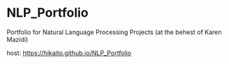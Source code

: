# NLP_Portfolio
Portfolio for Natural Language Processing Projects (at the behest of Karen Mazidi)

host: https://hikaito.github.io/NLP_Portfolio
